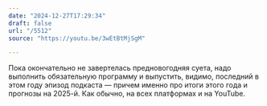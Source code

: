 ```yaml
---
date: "2024-12-27T17:29:34"
draft: false
url: "/5512"
source: "https://youtu.be/3wEtBtMjSgM"

---
```


Пока окончательно не завертелась предновогодняя суета, надо выполнить обязательную программу и выпустить, видимо, последний в этом году эпизод подкаста — причем именно про итоги этого года и прогнозы на 2025-й. 
Как обычно, на всех платформах и на YouTube.

